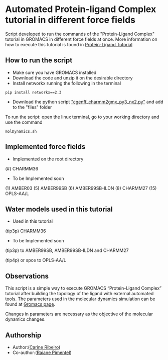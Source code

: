# Automated Protein-ligand Complex tutorial in different force fields
Script developed to run the commands of the "Protein-Ligand Complex" tutorial in GROMACS in different force fields at once.
More information on how to execute this tutorial is found in [Protein-Ligand Tutorial](http://www.mdtutorials.com/gmx/complex/index.html)

## How to run the script 

* Make sure you have GROMACS installed
* Download the code and unzip it on the desirable directory
* Install networkx running the following in the terminal
```
pip install networkx==2.3
``` 
* Download the python script ["cgenff_charmm2gmx_py3_nx2.py"](https://www.charmm.org/archive/charmm/resources/charmm-force-fields/download.php?filename=CHARMM_ff_params_files/cgenff_charmm2gmx_py3_nx2.py) and add to the "files" folder

To run the script: open the linux terminal, go to your working directory and use the command

```
molDynamics.sh
``` 


## Implemented force fields

* Implemented on the root directory

(#) CHARMM36

* To be Implemented soon 

(1) AMBER03
(5) AMBER99SB
(6) AMBER99SB-ILDN
(8) CHARMM27
(15) OPLS-AA/L

## Water models used in this tutorial 

* Used in this tutorial

(tip3p) CHARMM36 

* To be Implemented soon

(tip3p) to AMBER99SB, AMBER99SB-ILDN and CHARMM27 

(tip4p) or spce to OPLS-AA/L

## Observations

This script is a simple way to execute GROMACS “Protein-Ligand Complex” tutorial after building the topology of the ligand with external automated tools. The parameters used in the molecular dynamics simulation can be found at [Gromacs page](http://www.gromacs.org/).

Changes in parameters are necessary as the objective of the molecular dynamics changes.


## Authorship

* Author:([Carine Ribeiro](https://github.com/carineribeirost))
* Co-author:([Raiane Pimentel](https://https://www.linkedin.com/in/raiane-pimentel-b2485853/))

